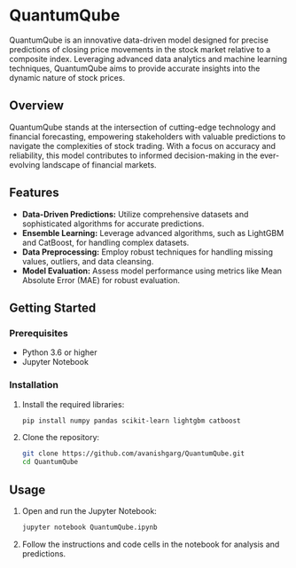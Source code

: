 # QuantumQube

QuantumQube is an innovative data-driven model designed for precise predictions of closing price movements in the stock market relative to a composite index. Leveraging advanced data analytics and machine learning techniques, QuantumQube aims to provide accurate insights into the dynamic nature of stock prices.

## Overview

QuantumQube stands at the intersection of cutting-edge technology and financial forecasting, empowering stakeholders with valuable predictions to navigate the complexities of stock trading. With a focus on accuracy and reliability, this model contributes to informed decision-making in the ever-evolving landscape of financial markets.

## Features

- **Data-Driven Predictions:** Utilize comprehensive datasets and sophisticated algorithms for accurate predictions.
- **Ensemble Learning:** Leverage advanced algorithms, such as LightGBM and CatBoost, for handling complex datasets.
- **Data Preprocessing:** Employ robust techniques for handling missing values, outliers, and data cleansing.
- **Model Evaluation:** Assess model performance using metrics like Mean Absolute Error (MAE) for robust evaluation.

## Getting Started

### Prerequisites

- Python 3.6 or higher
- Jupyter Notebook

### Installation

1. Install the required libraries:

    ```bash
    pip install numpy pandas scikit-learn lightgbm catboost
    ```

2. Clone the repository:

    ```bash
    git clone https://github.com/avanishgarg/QuantumQube.git
    cd QuantumQube
    ```

## Usage

1. Open and run the Jupyter Notebook:

    ```bash
    jupyter notebook QuantumQube.ipynb
    ```

2. Follow the instructions and code cells in the notebook for analysis and predictions.
